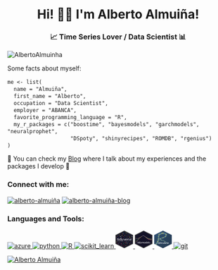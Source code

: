 <h1 align="center">Hi! 👋🏼 I'm Alberto Almuiña!</h1>
<h3 align="center"> 📈 Time Series Lover / Data Scientist 📊</h3>

<p align="left"><img src="https://komarev.com/ghpvc/?username=AlbertoAlmuinha&label=Profile%20views&color=44be16&style=flat" alt="AlbertoAlmuinha" /></p>

Some facts about myself:

```
me <- list(
  name = "Almuiña",
  first_name = "Alberto",
  occupation = "Data Scientist",
  employer = "ABANCA",
  favorite_programming_language = "R",
  my_r_packages = c("boostime", "bayesmodels", "garchmodels", "neuralprophet", 
                    "DSpoty", "shinyrecipes", "ROMDB", "rgenius")
)
```

📌 You can check my [Blog](https://albertoalmuinha.com/) where I talk about my experiences and the packages I develop 📖

<h3 align="left">Connect with me:</h3>
<p align="left">
<a href="https://www.linkedin.com/in/alberto-almui%C3%B1a-b1176881/" target="blank"><img align="center" src="https://cdn.jsdelivr.net/npm/simple-icons@3.0.1/icons/linkedin.svg" alt="alberto-almuiña" height="30" width="40" /></a> <a href="https://albertoalmuinha.com/" target="blank"><img align="center" src="https://shields.io/badge/Blog%20Posts-Proyectos-brightgreen" alt="alberto-almuiña-blog" height="30" width="140" /></a>
</p>

<h3 align="left">Languages and Tools:</h3>
<p align="left"> <a href="https://azure.microsoft.com/es-es/" target="_blank"> <img src="https://upload.wikimedia.org/wikipedia/commons/a/a8/Microsoft_Azure_Logo.svg" alt="azure" width="80" height="80"/> </a> <a href="https://www.python.org" target="_blank"> <img src="https://i1.wp.com/www.inferencelab.com/wp-content/uploads/Python-logo-notext.svg_.png?w=1024" alt="python" width="40" height="40"/> </a> <a href="https://www.r-project.org/" target="_blank"> <img src="https://www.r-project.org/logo/Rlogo.svg" alt="R" width="40" height="40"/> </a> <a href="https://scikit-learn.org/" target="_blank"> <img src="https://upload.wikimedia.org/wikipedia/commons/0/05/Scikit_learn_logo_small.svg" alt="scikit_learn" alt="scikit" width="40" height="40"/> </a> <a href="https://www.tidyverse.org/" target="_blank"> <img src="https://github.com/rstudio/hex-stickers/blob/master/SVG/tidyverse.svg" alt="tidyverse" width="40" height="40" </a> <a href="https://www.tidymodels.org/" target="_blank"> <img src="https://github.com/rstudio/hex-stickers/blob/master/SVG/tidymodels.svg" alt="tidymodels" width="40" height="40" </a> <a href="https://rstudio.github.io/reticulate/" target="_blank"> <img src="https://github.com/rstudio/hex-stickers/blob/master/SVG/reticulate.svg" alt="reticulate" width="40" height="40" </a> <a href="https://git-scm.com/" target="_blank"> <img src="https://www.vectorlogo.zone/logos/git-scm/git-scm-icon.svg" alt="git" width="40" height="40"/></p>

![Alberto Almuiña](https://github-readme-stats.vercel.app/api?username=AlbertoAlmuinha&show_icons=true)
